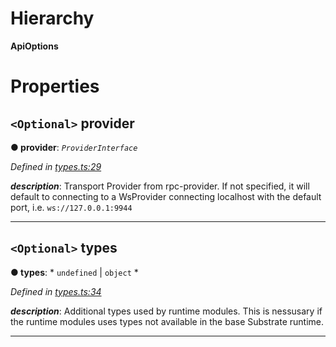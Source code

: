 

# Hierarchy

**ApiOptions**

# Properties

<a id="provider"></a>

## `<Optional>` provider

**● provider**: *`ProviderInterface`*

*Defined in [types.ts:29](https://github.com/polkadot-js/api/blob/5f1178f/packages/api/src/types.ts#L29)*

*__description__*: Transport Provider from rpc-provider. If not specified, it will default to connecting to a WsProvider connecting localhost with the default port, i.e. `ws://127.0.0.1:9944`

___
<a id="types"></a>

## `<Optional>` types

**● types**: * `undefined` &#124; `object`
*

*Defined in [types.ts:34](https://github.com/polkadot-js/api/blob/5f1178f/packages/api/src/types.ts#L34)*

*__description__*: Additional types used by runtime modules. This is nessusary if the runtime modules uses types not available in the base Substrate runtime.

___

